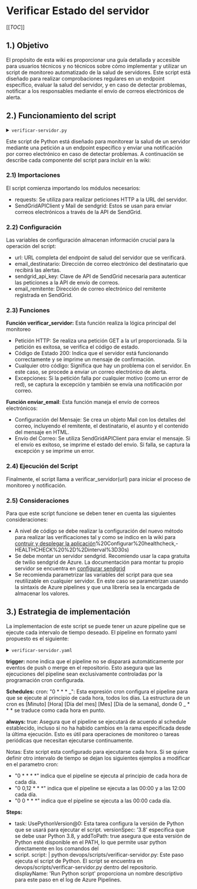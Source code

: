 # Verificar Estado del servidor

[[_TOC_]]

## 1.) Objetivo

El propósito de esta wiki es proporcionar una guía detallada y accesible para usuarios técnicos y no técnicos sobre cómo implementar y utilizar un script de monitoreo automatizado de la salud de servidores. Este script está diseñado para realizar comprobaciones regulares en un endpoint específico, evaluar la salud del servidor, y en caso de detectar problemas, notificar a los responsables mediante el envío de correos electrónicos de alerta.

## 2.) Funcionamiento del script

<details>
<summary> <code>verificar-servidor.py</code> </summary>

```py
import requests
from sendgrid import SendGridAPIClient
from sendgrid.helpers.mail import Mail

url = '$(url_servidor)/health'
email_destinatario = '$(email_destinatario)'
sendgrid_api_key = '$(sendgrid_api_key)'
email_remitente = '$(email_remitente)'

def verificar_servidor(url):
    try:
        respuesta = requests.get(url)
        if respuesta.status_code == 200:
            print(f"El servidor en {url} está funcionando correctamente.")
        else:
            print(f"El servidor en {url} no respondió correctamente. Enviando notificación por correo electrónico.")
            enviar_email(email_destinatario, url)
    except requests.exceptions.RequestException as e:
        print(f"No se pudo conectar al servidor {url}. Enviando notificación por correo electrónico.")
        enviar_email(email_destinatario, url)

def enviar_email(destinatario, url):
    mensaje = Mail(
        from_email=email_remitente,
        to_emails=destinatario,
        subject='Alerta de Salud del Servidor',
        html_content=f'<strong>El servidor en {url} no está respondiendo correctamente. Por favor, verifica el estado del servidor.</strong>')
    try:
        sg = SendGridAPIClient(sendgrid_api_key)
        respuesta = sg.send(mensaje)
        print(f"Correo electrónico enviado. Estado: {respuesta.status_code}")
    except Exception as e:
        print(f"Error al enviar el correo electrónico: {e}")

verificar_servidor(url)
```

</details>

Este script de Python está diseñado para monitorear la salud de un servidor mediante una petición a un endpoint específico y enviar una notificación por correo electrónico en caso de detectar problemas. A continuación se describe cada componente del script para incluir en la wiki:

### 2.1) Importaciones

El script comienza importando los módulos necesarios:

- requests: Se utiliza para realizar peticiones HTTP a la URL del servidor.
- SendGridAPIClient y Mail de sendgrid: Estos se usan para enviar correos electrónicos a través de la API de SendGrid.

### 2.2) Configuración

Las variables de configuración almacenan información crucial para la operación del script:

- url: URL completa del endpoint de salud del servidor que se verificará.
- email_destinatario: Dirección de correo electrónico del destinatario que recibirá las alertas.
- sendgrid_api_key: Clave de API de SendGrid necesaria para autenticar las peticiones a la API de envío de correos.
- email_remitente: Dirección de correo electrónico del remitente registrada en SendGrid.

### 2.3) Funciones

**Función verificar_servidor:** Esta función realiza la lógica principal del monitoreo

- Petición HTTP: Se realiza una petición GET a la url proporcionada. Si la petición es exitosa, se verifica el código de estado.
- Código de Estado 200: Indica que el servidor está funcionando correctamente y se imprime un mensaje de confirmación.
- Cualquier otro código: Significa que hay un problema con el servidor. En este caso, se procede a enviar un correo electrónico de alerta.
- Excepciones: Si la petición falla por cualquier motivo (como un error de red), se captura la excepción y también se envía una notificación por correo.

**Función enviar_email**: Esta función maneja el envío de correos electrónicos:

- Configuración del Mensaje: Se crea un objeto Mail con los detalles del correo, incluyendo el remitente, el destinatario, el asunto y el contenido del mensaje en HTML.
- Envío del Correo: Se utiliza SendGridAPIClient para enviar el mensaje. Si el envío es exitoso, se imprime el estado del envío. Si falla, se captura la excepción y se imprime un error.

### 2.4) Ejecución del Script

Finalmente, el script llama a verificar_servidor(url) para iniciar el proceso de monitoreo y notificación.

### 2.5) Consideraciones

Para que este script funcione se deben tener en cuenta las siguientes consideraciones:

- A nivel de código se debe realizar la configuración del nuevo método para realizar las verificaciones tal y como se indico en la wiki para [contruir y desplegar la aplicación](https://dev.azure.com/josedanielbaena/prueba-smart/_wiki/wikis/prueba-smart.wiki/16/Deploy-Node-Application#:~:text=dentro%20del%20contenedor.-,2.10)%20Configurar%20healthcheck,-HEALTHCHECK%20%2D%2Dinterval%3D30s)
- Se debe montar un servidor sendgrid. Recomiendo usar la capa gratuita de twilio sendgrid de Azure. La documentación para montar tu propio servidor se encuentra en [configurar sendgrid](https://www.twilio.com/docs/sendgrid/for-developers/partners/microsoft-azure-2021)
- Se recomienda parametrizar las variables del script para que sea reutilizable en cualquier servidor. En este caso se parametrizan usando la sintaxis de Azure pipelines y que una librería sea la encargada de almacenar los valores.

## 3.) Estrategia de implementación

La implementacion de este script se puede tener un azure pipeline que se ejecute cada intervalo de tiempo deseado. El pipeline en formato yaml propuesto es el siguiente:

<details>
<summary> <code>verificar-servidor.yaml</code> </summary>

```yaml
trigger: none

schedules:
  - cron: "0 * * * *"
    displayName: Hourly Python Script Execution
    branches:
      include:
        - main
    always: true

jobs:
  - job: ExecutePythonScript
    pool:
      vmImage: "ubuntu-latest"
    steps:
      - task: UsePythonVersion@0
        inputs:
          versionSpec: "3.8"
          addToPath: true

      - script: |
          python devops/scripts/verificar-servidor.py
        displayName: "Run Python script"
```

</details>

**trigger:** none indica que el pipeline no se disparará automáticamente por eventos de push o merge en el repositorio. Esto asegura que las ejecuciones del pipeline sean exclusivamente controladas por la programación cron configurada.

**Schedules:** cron: "0 \* \* \* _": Esta expresión cron configura el pipeline para que se ejecute al principio de cada hora, todos los días. La estructura de un cron es [Minuto] [Hora] [Día del mes] [Mes] [Día de la semana], donde 0 _ \* \* \* se traduce como cada hora en punto.

**always:** true: Asegura que el pipeline se ejecutará de acuerdo al schedule establecido, incluso si no ha habido cambios en la rama especificada desde la última ejecución. Esto es útil para operaciones de monitoreo o tareas periódicas que necesitan ejecutarse continuamente.

Notas: Este script esta configurado para ejecutarse cada hora. Si se quiere definir otro intervalo de tiempo se dejan los siguientes ejemplos a modificar en el parametro cron:

- "0 \* \* \* \*" indica que el pipeline se ejecuta al principio de cada hora de cada día.
- "0 0,12 \* \* \*" indica que el pipeline se ejecuta a las 00:00 y a las 12:00 cada día.
- "0 0 \* \* \*" indica que el pipeline se ejecuta a las 00:00 cada día.

**Steps:**

- task: UsePythonVersion@0: Esta tarea configura la versión de Python que se usará para ejecutar el script. versionSpec: '3.8' especifica que se debe usar Python 3.8, y addToPath: true asegura que esta versión de Python esté disponible en el PATH, lo que permite usar python directamente en los comandos del
- script.
  script: | python devops/scripts/verificar-servidor.py: Este paso ejecuta el script de Python. El script se encuentra en devops/scripts/verificar-servidor.py dentro del repositorio. displayName: 'Run Python script' proporciona un nombre descriptivo para este paso en el log de Azure Pipelines.
